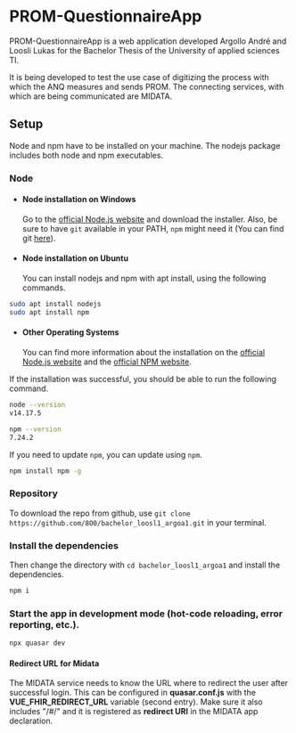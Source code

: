 # PROM-QuestionnaireApp
PROM-QuestionnaireApp is a web application developed Argollo André and Loosli Lukas for the Bachelor Thesis of the University of applied sciences TI.

It is being developed to test the use case of digitizing the process with which the ANQ measures and sends PROM. The connecting services, with which are being communicated are MIDATA.

## Setup
Node and npm have to be installed on your machine. The nodejs package includes both node and npm executables.

### Node
- #### Node installation on Windows

  Go to the [official Node.js website](https://nodejs.org/) and download the installer.
Also, be sure to have `git` available in your PATH, `npm` might need it (You can find git [here](https://git-scm.com/)).

- #### Node installation on Ubuntu

  You can install nodejs and npm with apt install, using the following commands.

```bash
sudo apt install nodejs
sudo apt install npm
```

- #### Other Operating Systems
  You can find more information about the installation on the [official Node.js website](https://nodejs.org/) and the [official NPM website](https://npmjs.org/).

If the installation was successful, you should be able to run the following command.
```bash
node --version
v14.17.5

npm --version
7.24.2
```

If you need to update `npm`, you can update using `npm`.
```bash
npm install npm -g
```

### Repository
To download the repo from github, use `git clone https://github.com/8O0/bachelor_loosl1_argoa1.git` in your terminal.

### Install the dependencies
Then change the directory with `cd bachelor_loosl1_argoa1` and install the dependencies.
```bash
npm i
```

### Start the app in development mode (hot-code reloading, error reporting, etc.).
```bash
npx quasar dev
```


#### Redirect URL for Midata
The MIDATA service needs to know the URL where to redirect the user after successful login.
This can be configured in **quasar.conf.js** with the **VUE_FHIR_REDIRECT_URL** variable (second entry).
Make sure it also includes "/#/" and it is registered as **redirect URI** in the MIDATA app declaration.
